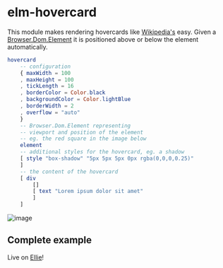 # elm-hovercard

This module makes rendering hovercards like [Wikipedia's](https://anandchowdhary.github.io/hovercard/) easy. Given a [Browser.Dom.Element](https://package.elm-lang.org/packages/elm/browser/latest/Browser-Dom#Element) it is positioned above or below the element automatically.

```elm
hovercard
    -- configuration
    { maxWidth = 100
    , maxHeight = 100
    , tickLength = 16
    , borderColor = Color.black
    , backgroundColor = Color.lightBlue
    , borderWidth = 2
    , overflow = "auto"
    }
    -- Browser.Dom.Element representing
    -- viewport and position of the element
    -- eg. the red square in the image below
    element
    -- additional styles for the hovercard, eg. a shadow
    [ style "box-shadow" "5px 5px 5px 0px rgba(0,0,0,0.25)"
    ]
    -- the content of the hovercard
    [ div
        []
        [ text "Lorem ipsum dolor sit amet"
        ]
    ]
```

![image](https://user-images.githubusercontent.com/1172181/123420146-7694dc80-d5bb-11eb-99ef-cdb93b9b2ec4.png)

## Complete example

Live on [Ellie](https://ellie-app.com/nYZXC9wxmpQa1)!
